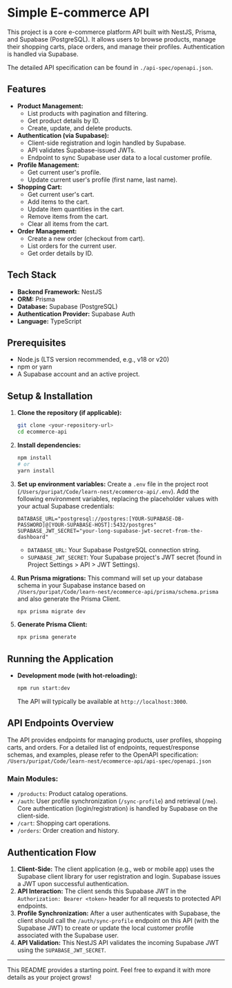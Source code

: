 # Simple E-commerce API

This project is a core e-commerce platform API built with NestJS, Prisma, and Supabase (PostgreSQL). It allows users to browse products, manage their shopping carts, place orders, and manage their profiles. Authentication is handled via Supabase.

The detailed API specification can be found in `./api-spec/openapi.json`.

## Features

*   **Product Management:**
    *   List products with pagination and filtering.
    *   Get product details by ID.
    *   Create, update, and delete products.
*   **Authentication (via Supabase):**
    *   Client-side registration and login handled by Supabase.
    *   API validates Supabase-issued JWTs.
    *   Endpoint to sync Supabase user data to a local customer profile.
*   **Profile Management:**
    *   Get current user's profile.
    *   Update current user's profile (first name, last name).
*   **Shopping Cart:**
    *   Get current user's cart.
    *   Add items to the cart.
    *   Update item quantities in the cart.
    *   Remove items from the cart.
    *   Clear all items from the cart.
*   **Order Management:**
    *   Create a new order (checkout from cart).
    *   List orders for the current user.
    *   Get order details by ID.

## Tech Stack

*   **Backend Framework:** NestJS
*   **ORM:** Prisma
*   **Database:** Supabase (PostgreSQL)
*   **Authentication Provider:** Supabase Auth
*   **Language:** TypeScript

## Prerequisites

*   Node.js (LTS version recommended, e.g., v18 or v20)
*   npm or yarn
*   A Supabase account and an active project.

## Setup & Installation

1.  **Clone the repository (if applicable):**
    ```bash
    git clone <your-repository-url>
    cd ecommerce-api
    ```

2.  **Install dependencies:**
    ```bash
    npm install
    # or
    yarn install
    ```

3.  **Set up environment variables:**
    Create a `.env` file in the project root (`/Users/puripat/Code/learn-nest/ecommerce-api/.env`).
    Add the following environment variables, replacing the placeholder values with your actual Supabase credentials:

    ```env
    DATABASE_URL="postgresql://postgres:[YOUR-SUPABASE-DB-PASSWORD]@[YOUR-SUPABASE-HOST]:5432/postgres"
    SUPABASE_JWT_SECRET="your-long-supabase-jwt-secret-from-the-dashboard"
    ```
    *   `DATABASE_URL`: Your Supabase PostgreSQL connection string.
    *   `SUPABASE_JWT_SECRET`: Your Supabase project's JWT secret (found in Project Settings > API > JWT Settings).

4.  **Run Prisma migrations:**
    This command will set up your database schema in your Supabase instance based on `/Users/puripat/Code/learn-nest/ecommerce-api/prisma/schema.prisma` and also generate the Prisma Client.
    ```bash
    npx prisma migrate dev
    ```

5.  **Generate Prisma Client:**
    ```bash
    npx prisma generate
    ```

## Running the Application

*   **Development mode (with hot-reloading):**
    ```bash
    npm run start:dev
    ```
    The API will typically be available at `http://localhost:3000`.

## API Endpoints Overview

The API provides endpoints for managing products, user profiles, shopping carts, and orders. For a detailed list of endpoints, request/response schemas, and examples, please refer to the OpenAPI specification:
`/Users/puripat/Code/learn-nest/ecommerce-api/api-spec/openapi.json`

### Main Modules:
*   `/products`: Product catalog operations.
*   `/auth`: User profile synchronization (`/sync-profile`) and retrieval (`/me`). Core authentication (login/registration) is handled by Supabase on the client-side.
*   `/cart`: Shopping cart operations.
*   `/orders`: Order creation and history.

## Authentication Flow

1.  **Client-Side:** The client application (e.g., web or mobile app) uses the Supabase client library for user registration and login. Supabase issues a JWT upon successful authentication.
2.  **API Interaction:** The client sends this Supabase JWT in the `Authorization: Bearer <token>` header for all requests to protected API endpoints.
3.  **Profile Synchronization:** After a user authenticates with Supabase, the client should call the `/auth/sync-profile` endpoint on this API (with the Supabase JWT) to create or update the local customer profile associated with the Supabase user.
4.  **API Validation:** This NestJS API validates the incoming Supabase JWT using the `SUPABASE_JWT_SECRET`.

---

This README provides a starting point. Feel free to expand it with more details as your project grows!